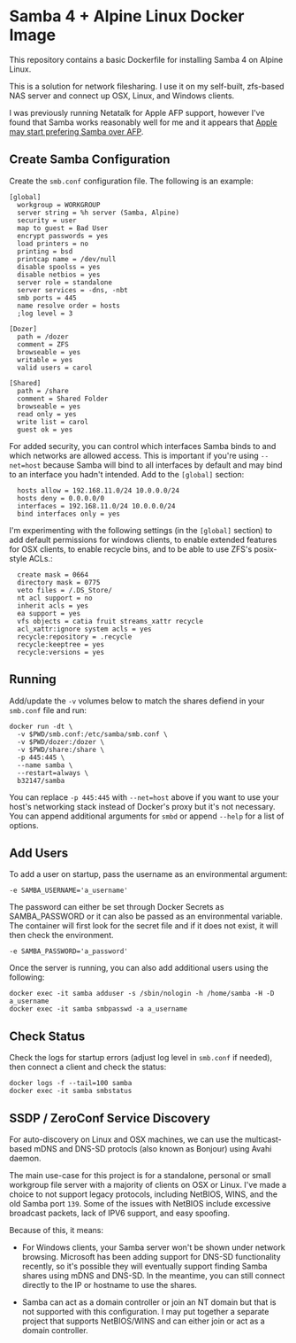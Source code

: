 # Samba 4 + Alpine Linux Docker Image

This repository contains a basic Dockerfile for installing Samba 4
on Alpine Linux.

This is a solution for network filesharing. I use it on my self-built,
zfs-based NAS server and connect up OSX, Linux, and Windows clients.

I was previously running Netatalk for Apple AFP support, however
I've found that Samba works reasonably well for me and it appears
that [Apple may start prefering Samba over AFP](http://appleinsider.com/articles/13/06/11/apple-shifts-from-afp-file-sharing-to-smb2-in-os-x-109-mavericks).

## Create Samba Configuration

Create the `smb.conf` configuration file. The following is an example:

```
[global]
  workgroup = WORKGROUP
  server string = %h server (Samba, Alpine)
  security = user
  map to guest = Bad User
  encrypt passwords = yes
  load printers = no
  printing = bsd
  printcap name = /dev/null
  disable spoolss = yes
  disable netbios = yes
  server role = standalone
  server services = -dns, -nbt
  smb ports = 445
  name resolve order = hosts
  ;log level = 3

[Dozer]
  path = /dozer
  comment = ZFS
  browseable = yes
  writable = yes
  valid users = carol

[Shared]
  path = /share
  comment = Shared Folder
  browseable = yes
  read only = yes
  write list = carol
  guest ok = yes
```

For added security, you can control which interfaces Samba binds to and
which networks are allowed access. This is important if you're using
`--net=host` because Samba will bind to all interfaces by default and may
bind to an interface you hadn't intended. Add to the `[global]` section:

```
  hosts allow = 192.168.11.0/24 10.0.0.0/24
  hosts deny = 0.0.0.0/0
  interfaces = 192.168.11.0/24 10.0.0.0/24
  bind interfaces only = yes
```

I'm experimenting with the following settings (in the `[global]` section)
to add default permissions for windows clients, to enable extended features
for OSX clients, to enable recycle bins, and to be able to use ZFS's
posix-style ACLs.:

```
  create mask = 0664
  directory mask = 0775
  veto files = /.DS_Store/
  nt acl support = no
  inherit acls = yes
  ea support = yes
  vfs objects = catia fruit streams_xattr recycle
  acl_xattr:ignore system acls = yes
  recycle:repository = .recycle
  recycle:keeptree = yes
  recycle:versions = yes
```

## Running

Add/update the `-v` volumes below to match the shares defiend in your
`smb.conf` file and run:

```
docker run -dt \
  -v $PWD/smb.conf:/etc/samba/smb.conf \
  -v $PWD/dozer:/dozer \
  -v $PWD/share:/share \
  -p 445:445 \
  --name samba \
  --restart=always \
  b32147/samba
```

You can replace `-p 445:445` with `--net=host` above if you want to use your
host's networking stack instead of Docker's proxy but it's not necessary. You
can append additional arguments for `smbd` or append `--help` for a list of
options.

## Add Users

To add a user on startup, pass the username as an environmental argument:

```
-e SAMBA_USERNAME='a_username'
```

The password can either be set through Docker Secrets as SAMBA_PASSWORD or it
can also be passed as an environmental variable. The container will first look
for the secret file and if it does not exist, it will then check the environment.
```
-e SAMBA_PASSWORD='a_password'
```

Once the server is running, you can also add additional users using the following:

```
docker exec -it samba adduser -s /sbin/nologin -h /home/samba -H -D a_username
docker exec -it samba smbpasswd -a a_username
```

## Check Status

Check the logs for startup errors (adjust log level in `smb.conf` if needed),
then connect a client and check the status:

```
docker logs -f --tail=100 samba
docker exec -it samba smbstatus
```

## SSDP / ZeroConf Service Discovery

For auto-discovery on Linux and OSX machines, we can use the
multicast-based mDNS and DNS-SD protocls (also known as Bonjour) using
Avahi daemon.

The main use-case for this project is for a standalone, personal or small
workgroup file server with a majority of clients on OSX or Linux. I've
made a choice to not support legacy protocols, including NetBIOS, WINS,
and the old Samba port `139`. Some of the issues with NetBIOS include
excessive broadcast packets, lack of IPV6 support, and easy spoofing.

Because of this, it means:

* For Windows clients, your Samba server won't be shown under network
  browsing. Microsoft has been adding support for DNS-SD functionality
  recently, so it's possible they will eventually support finding Samba
  shares using mDNS and DNS-SD. In the meantime, you can still connect
  directly to the IP or hostname to use the shares.

* Samba can act as a domain controller or join an NT domain but that is not
  supported with this configuration. I may put together a separate
  project that supports NetBIOS/WINS and can either join or act as a domain
  controller.


